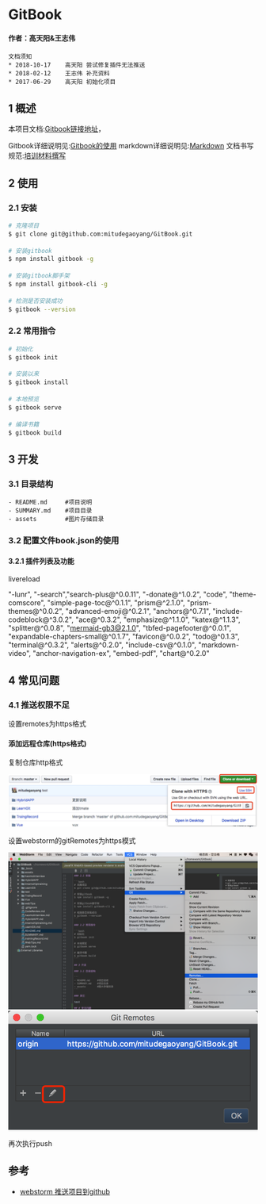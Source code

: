 # GitBook

#### 作者：高天阳&王志伟

```
文档须知
* 2018-10-17	高天阳	尝试修复插件无法推送
* 2018-02-12	王志伟	补充资料
* 2017-06-29    高天阳	初始化项目
```

## 1 概述

本项目文档:[Gitbook链接地址](https://mitudegaoyang.gitbooks.io/mybook/content/)，

Gitbook详细说明见:[Gitbook的使用](TraingRecord/GitBook.md)
markdown详细说明见:[Markdown](TraingRecord/markdown.md)
文档书写规范:[培训材料撰写](TraingRecord/TrainingMaterialWriting.md)

## 2 使用

### 2.1 安装

```bash
# 克隆项目
$ git clone git@github.com:mitudegaoyang/GitBook.git

# 安装gitbook
$ npm install gitbook -g

# 安装gitbook脚手架
$ npm install gitbook-cli -g

# 检测是否安装成功
$ gitbook --version
```

### 2.2 常用指令

```bash
# 初始化
$ gitbook init

# 安装以来
$ gitbook install

# 本地预览
$ gitbook serve

# 编译书籍
$ gitbook build
```


## 3 开发

### 3.1 目录结构

```
- README.md     #项目说明
- SUMMARY.md    #项目目录
- assets        #图片存储目录
```

### 3.2 配置文件book.json的使用

#### 3.2.1 插件列表及功能

livereload


"-lunr", "-search","search-plus@^0.0.11",
"-donate@^1.0.2",
"code",
"theme-comscore",
"simple-page-toc@^0.1.1",
"prism@^2.1.0",
"prism-themes@^0.0.2",
"advanced-emoji@^0.2.1",
"anchors@^0.7.1",
"include-codeblock@^3.0.2",
"ace@^0.3.2",
"emphasize@^1.1.0",
"katex@^1.1.3",
"splitter@^0.0.8",
"mermaid-gb3@2.1.0",
"tbfed-pagefooter@^0.0.1",
"expandable-chapters-small@^0.1.7",
"favicon@^0.0.2",
"todo@^0.1.3",
"terminal@^0.3.2",
"alerts@^0.2.0",
"include-csv@^0.1.0",
"markdown-video",
"anchor-navigation-ex",
"embed-pdf",
"chart@^0.2.0"

## 4 常见问题

### 4.1 推送权限不足

设置remotes为https格式

#### 添加远程仓库(https格式)

复制仓库http格式

![](assets/githubClone.jpeg)

设置webstorm的gitRemotes为https模式

![](assets/webstormChange.png)
![](assets/webstormChange2.png)

再次执行push

## 参考

* [webstorm 推送项目到github](https://blog.csdn.net/mjth2014/article/details/80256224)